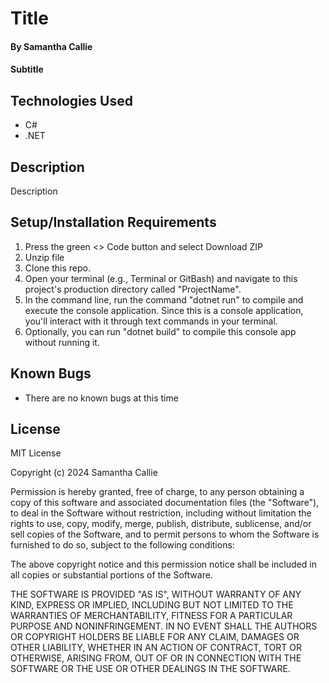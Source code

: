 # Title

#### By **Samantha Callie**

#### Subtitle

## Technologies Used

* C#
* .NET

## Description

Description

## Setup/Installation Requirements

1. Press the green <> Code button and select Download ZIP
2. Unzip file
3. Clone this repo.
4. Open your terminal (e.g., Terminal or GitBash) and navigate to this project's production directory called "ProjectName".
5. In the command line, run the command "dotnet run" to compile and execute the console application. Since this is a console application, you'll interact with it through text commands in your terminal.
6. Optionally, you can run "dotnet build" to compile this console app without running it.

## Known Bugs

* There are no known bugs at this time

## License

MIT License

Copyright (c) 2024 Samantha Callie

Permission is hereby granted, free of charge, to any person obtaining a copy
of this software and associated documentation files (the "Software"), to deal
in the Software without restriction, including without limitation the rights
to use, copy, modify, merge, publish, distribute, sublicense, and/or sell
copies of the Software, and to permit persons to whom the Software is
furnished to do so, subject to the following conditions:

The above copyright notice and this permission notice shall be included in all
copies or substantial portions of the Software.

THE SOFTWARE IS PROVIDED "AS IS", WITHOUT WARRANTY OF ANY KIND, EXPRESS OR
IMPLIED, INCLUDING BUT NOT LIMITED TO THE WARRANTIES OF MERCHANTABILITY,
FITNESS FOR A PARTICULAR PURPOSE AND NONINFRINGEMENT. IN NO EVENT SHALL THE
AUTHORS OR COPYRIGHT HOLDERS BE LIABLE FOR ANY CLAIM, DAMAGES OR OTHER
LIABILITY, WHETHER IN AN ACTION OF CONTRACT, TORT OR OTHERWISE, ARISING FROM,
OUT OF OR IN CONNECTION WITH THE SOFTWARE OR THE USE OR OTHER DEALINGS IN THE
SOFTWARE.